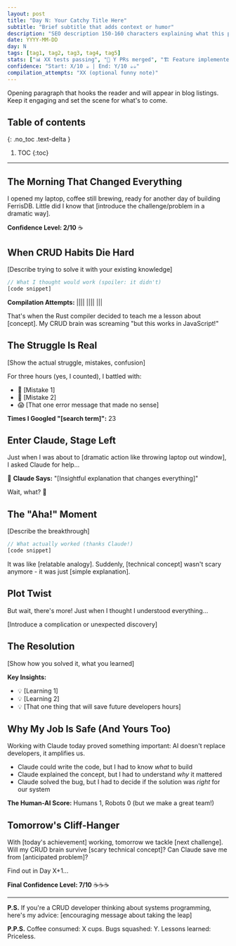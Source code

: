 ```yaml
---
layout: post
title: "Day N: Your Catchy Title Here"
subtitle: "Brief subtitle that adds context or humor"
description: "SEO description 150-160 characters explaining what this post covers"
date: YYYY-MM-DD
day: N
tags: [tag1, tag2, tag3, tag4, tag5]
stats: ["📊 XX tests passing", "📄 Y PRs merged", "🏗️ Feature implemented", "⏱️ Key achievement"]
confidence: "Start: X/10 ☕ | End: Y/10 ☕☕"
compilation_attempts: "XX (optional funny note)"
---
```


Opening paragraph that hooks the reader and will appear in blog listings. Keep it engaging and set the scene for what's to come.

<!--more-->

## Table of contents

{: .no_toc .text-delta }

1. TOC
{:toc}

---

## The Morning That Changed Everything

I opened my laptop, coffee still brewing, ready for another day of building FerrisDB. Little did I know that [introduce the challenge/problem in a dramatic way].

**Confidence Level: 2/10** ☕

## When CRUD Habits Die Hard

[Describe trying to solve it with your existing knowledge]

```rust
// What I thought would work (spoiler: it didn't)
[code snippet]
```

**Compilation Attempts:** |||| |||| |||

That's when the Rust compiler decided to teach me a lesson about [concept]. My CRUD brain was screaming "but this works in JavaScript!"

## The Struggle Is Real

[Show the actual struggle, mistakes, confusion]

For three hours (yes, I counted), I battled with:

- 🤦 [Mistake 1]
- 😤 [Mistake 2]
- 😱 [That one error message that made no sense]

**Times I Googled "[search term]":** 23

## Enter Claude, Stage Left

Just when I was about to [dramatic action like throwing laptop out window], I asked Claude for help...

💭 **Claude Says:** "[Insightful explanation that changes everything]"

Wait, what? 🤯

## The "Aha!" Moment

[Describe the breakthrough]

```rust
// What actually worked (thanks Claude!)
[code snippet]
```

It was like [relatable analogy]. Suddenly, [technical concept] wasn't scary anymore - it was just [simple explanation].

## Plot Twist

But wait, there's more! Just when I thought I understood everything...

[Introduce a complication or unexpected discovery]

## The Resolution

[Show how you solved it, what you learned]

**Key Insights:**

- 💡 [Learning 1]
- 💡 [Learning 2]
- 💡 [That one thing that will save future developers hours]

## Why My Job Is Safe (And Yours Too)

Working with Claude today proved something important: AI doesn't replace developers, it amplifies us.

- Claude could write the code, but I had to know _what_ to build
- Claude explained the concept, but I had to understand _why_ it mattered
- Claude solved the bug, but I had to decide if the solution was _right_ for our system

**The Human-AI Score:** Humans 1, Robots 0 (but we make a great team!)

## Tomorrow's Cliff-Hanger

With [today's achievement] working, tomorrow we tackle [next challenge]. Will my CRUD brain survive [scary technical concept]? Can Claude save me from [anticipated problem]?

Find out in Day X+1...

**Final Confidence Level: 7/10** ☕☕☕

---

**P.S.** If you're a CRUD developer thinking about systems programming, here's my advice: [encouraging message about taking the leap]

**P.P.S.** Coffee consumed: X cups. Bugs squashed: Y. Lessons learned: Priceless.
